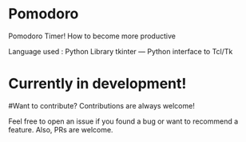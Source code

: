 # Pomodoro
Pomodoro Timer! How to become more productive

Language used : Python
Library tkinter — Python interface to Tcl/Tk

# Currently in development!

#Want to contribute?
Contributions are always welcome!

Feel free to open an issue if you found a bug or want to recommend a feature. Also, PRs are welcome.
